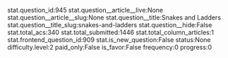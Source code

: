 stat.question_id:945
stat.question__article__live:None
stat.question__article__slug:None
stat.question__title:Snakes and Ladders
stat.question__title_slug:snakes-and-ladders
stat.question__hide:False
stat.total_acs:340
stat.total_submitted:1446
stat.total_column_articles:1
stat.frontend_question_id:909
stat.is_new_question:False
status:None
difficulty.level:2
paid_only:False
is_favor:False
frequency:0
progress:0
